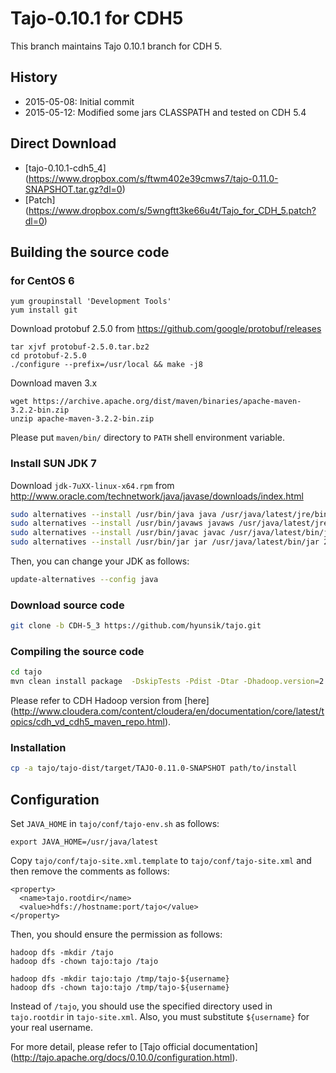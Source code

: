 # Tajo-0.10.1 for CDH5

This branch maintains Tajo 0.10.1 branch for CDH 5.

## History
* 2015-05-08: Initial commit
* 2015-05-12: Modified some jars CLASSPATH and tested on CDH 5.4

## Direct Download
 * [tajo-0.10.1-cdh5_4] (https://www.dropbox.com/s/ftwm402e39cmws7/tajo-0.11.0-SNAPSHOT.tar.gz?dl=0)
 * [Patch] (https://www.dropbox.com/s/5wngftt3ke66u4t/Tajo_for_CDH_5.patch?dl=0)

## Building the source code

### for CentOS 6
```
yum groupinstall 'Development Tools'
yum install git
```

Download protobuf 2.5.0 from https://github.com/google/protobuf/releases
```
tar xjvf protobuf-2.5.0.tar.bz2
cd protobuf-2.5.0
./configure --prefix=/usr/local && make -j8
```

Download maven 3.x
```
wget https://archive.apache.org/dist/maven/binaries/apache-maven-3.2.2-bin.zip
unzip apache-maven-3.2.2-bin.zip
```
Please put ```maven/bin/``` directory to ```PATH``` shell environment variable.

### Install SUN JDK 7

Download ```jdk-7uXX-linux-x64.rpm``` from http://www.oracle.com/technetwork/java/javase/downloads/index.html

```sh
sudo alternatives --install /usr/bin/java java /usr/java/latest/jre/bin/java 200000
sudo alternatives --install /usr/bin/javaws javaws /usr/java/latest/jre/bin/javaws 200000
sudo alternatives --install /usr/bin/javac javac /usr/java/latest/bin/javac 200000
sudo alternatives --install /usr/bin/jar jar /usr/java/latest/bin/jar 200000
```

Then, you can change your JDK as follows:
```sh
update-alternatives --config java
```
### Download source code

```sh
git clone -b CDH-5_3 https://github.com/hyunsik/tajo.git
```

### Compiling the source code
```sh
cd tajo
mvn clean install package  -DskipTests -Pdist -Dtar -Dhadoop.version=2.6.0-cdh5.4.0 -Dhive.version=1.1.0-cdh5.4.0
```

Please refer to CDH Hadoop version from [here] (http://www.cloudera.com/content/cloudera/en/documentation/core/latest/topics/cdh_vd_cdh5_maven_repo.html).

### Installation
```sh
cp -a tajo/tajo-dist/target/TAJO-0.11.0-SNAPSHOT path/to/install
```

## Configuration

Set ```JAVA_HOME``` in ```tajo/conf/tajo-env.sh``` as follows:
```
export JAVA_HOME=/usr/java/latest
```

Copy ```tajo/conf/tajo-site.xml.template``` to ```tajo/conf/tajo-site.xml``` and then remove the comments as follows:
```
<property>
  <name>tajo.rootdir</name>
  <value>hdfs://hostname:port/tajo</value>
</property>
```

Then, you should ensure the permission as follows:
```
hadoop dfs -mkdir /tajo
hadoop dfs -chown tajo:tajo /tajo

hadoop dfs -mkdir tajo:tajo /tmp/tajo-${username}
hadoop dfs -chown tajo:tajo /tmp/tajo-${username}
```

Instead of ```/tajo```, you should use the specified directory used in ```tajo.rootdir``` in ```tajo-site.xml```. Also, you must substitute ```${username}``` for your real username.

For more detail, please refer to [Tajo official documentation] (http://tajo.apache.org/docs/0.10.0/configuration.html).
